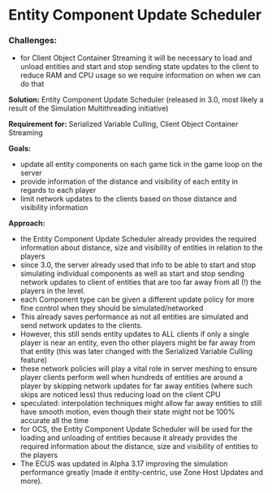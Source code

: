 # Entity Component Update Scheduler
### Challenges:
* for Client Object Container Streaming it will be necessary to load and unload entities and start and stop sending state updates to the client to reduce RAM and CPU usage so we require information on when we can do that

__Solution:__ Entity Component Update Scheduler (released in 3.0, most likely a result of the Simulation Multithreading initiative)

__Requirement for:__ Serialized Variable Culling, Client Object Container Streaming

__Goals:__

* update all entity components on each game tick in the game loop on the server
* provide information of the distance and visibility of each entity in regards to each player
* limit network updates to the clients based on those distance and visibility information

__Approach:__

* the Entity Component Update Scheduler already provides the required information about distance, size and visibility of entities in relation to the players
* since 3.0, the server already used that info to be able to start and stop simulating individual components as well as start and stop sending network updates to client of entities that are too far away from all (!) the players in the level.
* each Component type can be given a different update policy for more fine control when they should be simulated/networked
* This already saves performance as not all entities are simulated and send network updates to the clients.
* However, this still sends entity updates to ALL clients if only a single player is near an entity, even tho other players might be far away from that entity (this was later changed with the Serialized Variable Culling feature)
* these network policies will play a vital role in server meshing to ensure player clients perform well when hundreds of entities are around a player by skipping network updates for far away entities (where such skips are noticed less) thus reducing load on the client CPU
* speculated: interpolation techniques might allow far away entities to still have smooth motion, even though their state might not be 100% accurate all the time
* for OCS, the Entity Component Update Scheduler will be used for the loading and unloading of entities because it already provides the required information about the distance, size and visibility of entities to the players
* The ECUS was updated in Alpha 3.17 improving the simulation performance greatly (made it entity-centric, use Zone Host Updates and more).
